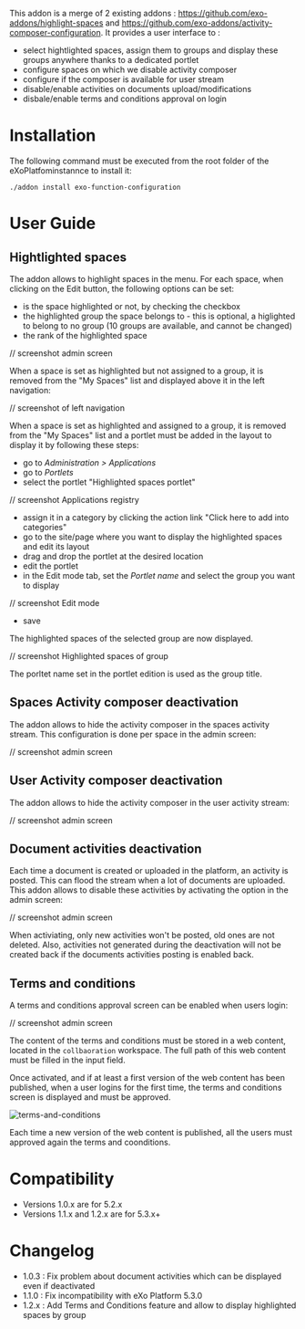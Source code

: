 This addon is a merge of 2 existing addons : https://github.com/exo-addons/highlight-spaces and https://github.com/exo-addons/activity-composer-configuration.
It provides a user interface to :
- select hightlighted spaces, assign them to groups and display these groups anywhere thanks to a dedicated portlet
- configure spaces on which we disable activity composer
- configure if the composer is available for user stream
- disable/enable activities on documents upload/modifications
- disbale/enable terms and conditions approval on login

Installation
============

The following command must be executed from the root folder of the eXoPlatfominstannce to install it:

    ./addon install exo-function-configuration

User Guide
==========

Hightlighted spaces
-------------------

The addon allows to highlight spaces in the menu.
For each space, when clicking on the Edit button, the following options can be set:
* is the space highlighted or not, by checking the checkbox
* the highlighted group the space belongs to - this is optional, a higlighted to belong to no group (10 groups are available, and cannot be changed)
* the rank of the highlighted space

// screenshot admin screen

When a space is set as highlighted but not assigned to a group, it is removed from the "My Spaces" list and displayed above it in the left navigation:

// screenshot of left navigation

When a space is set as highlighted and assigned to a group, it is removed from the "My Spaces" list and a portlet must be added in the layout to display it by following these steps:
* go to *Administration > Applications*
* go to *Portlets*
* select the portlet "Highlighted spaces portlet"

// screenshot Applications registry

* assign it in a category by clicking the action link "Click here to add into categories"
* go to the site/page where you want to display the highlighted spaces and edit its layout
* drag and drop the portlet at the desired location
* edit the portlet
* in the Edit mode tab, set the *Portlet name* and select the group you want to display

// screenshot Edit mode

* save

The highlighted spaces of the selected group are now displayed.

// screenshot Highlighted spaces of group

The porltet name set in the portlet edition is used as the group title.


Spaces Activity composer deactivation
-------------------------------------

The addon allows to hide the activity composer in the spaces activity stream.
This configuration is done per space in the admin screen:

// screenshot admin screen

User Activity composer deactivation
-----------------------------------

The addon allows to hide the activity composer in the user activity stream:

// screenshot admin screen

Document activities deactivation
--------------------------------

Each time a document is created or uploaded in the platform, an activity is posted.
This can flood the stream when a lot of documents are uploaded.
This addon allows to disable these activities by activating the option in the admin screen:

// screenshot admin screen

When activiating, only new activities won't be posted, old ones are not deleted.
Also, activities not generated during the deactivation will not be created back if the documents activities posting is enabled back.

Terms and conditions
--------------------

A terms and conditions approval screen can be enabled when users login:

// screenshot admin screen

The content of the terms and conditions must be stored in a web content, located in the `collbaoration` workspace.
The full path of this web content must be filled in the input field.

Once activated, and if at least a first version of the web content has been published, when a user logins for the first time, the terms and conditions screen is displayed and must be approved.

![terms-and-conditions](https://user-images.githubusercontent.com/342645/79979320-a0c3a980-84a1-11ea-8b09-e75b2537686c.png)

Each time a new version of the web content is published, all the users must approved again the terms and coonditions.

Compatibility
=============

* Versions 1.0.x are for 5.2.x 
* Versions 1.1.x and 1.2.x are for 5.3.x+

Changelog
=========

* 1.0.3 : Fix problem about document activities which can be displayed even if deactivated
* 1.1.0 : Fix incompatibility with eXo Platform 5.3.0
* 1.2.x : Add Terms and Conditions feature and allow to display highlighted spaces by group

